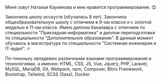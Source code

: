 Меня зовут Наталья Каукенова и мне нравится программирование. :blush:

Закончила школу исскуств (обучалась 8 лет). Закончила общеобразовательную школу с отличием в 9-ом классе и с золотой медалью в 11-ом классе. Имею диплом бакалавра с отличием по специальности "Прикладная информатика" и диплом переподготовки по специальности "Дополнительное образование". В данный момент обучаюсь в магистратуре по специальности "Системная инженерия и IT-аудит". :fire:

По-тихоньку овладеваю различными языками программирования и технологиями, а именно: HTML, CSS, JS, Vue, Jquery, PHP, Laravel, MySQL, MariaDB, Git, Webpack, npm, Composer, Bitrix Framework, Bootstrap, Tailwind, SCSS (Sass), Docker.
